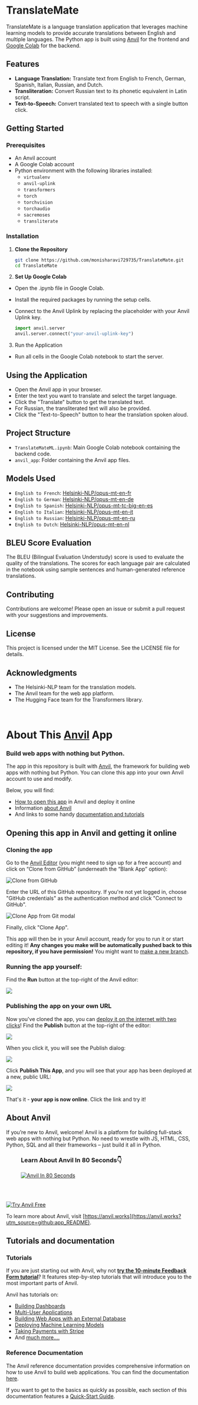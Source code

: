 # TranslateMate

TranslateMate is a language translation application that leverages machine learning models to provide accurate translations between English and multiple languages. The Python app is built using [Anvil](https://anvil.works) for the frontend and [Google Colab](https://colab.research.google.com/) for the backend.

## Features

- **Language Translation:** Translate text from English to French, German, Spanish, Italian, Russian, and Dutch.
- **Transliteration:** Convert Russian text to its phonetic equivalent in Latin script.
- **Text-to-Speech:** Convert translated text to speech with a single button click.

## Getting Started

### Prerequisites

- An Anvil account
- A Google Colab account
- Python environment with the following libraries installed:
  - `virtualenv`
  - `anvil-uplink`
  - `transformers`
  - `torch`
  - `torchvision`
  - `torchaudio`
  - `sacremoses`
  - `transliterate`

### Installation

1. **Clone the Repository**

   ```bash
   git clone https://github.com/monisharavi729735/TranslateMate.git
   cd TranslateMate

2. **Set Up Google Colab**
- Open the .ipynb file in Google Colab.
- Install the required packages by running the setup cells.
- Connect to the Anvil Uplink by replacing the placeholder with your Anvil Uplink key.

  ```python
  import anvil.server
  anvil.server.connect("your-anvil-uplink-key")

3. Run the Application

- Run all cells in the Google Colab notebook to start the server.

## Using the Application
- Open the Anvil app in your browser.
- Enter the text you want to translate and select the target language.
- Click the "Translate" button to get the translated text.
- For Russian, the transliterated text will also be provided.
- Click the "Text-to-Speech" button to hear the translation spoken aloud.

## Project Structure
- `TranslateMateML.ipynb`: Main Google Colab notebook containing the backend code.
- `anvil_app`: Folder containing the Anvil app files.

## Models Used
- `English to French`: [Helsinki-NLP/opus-mt-en-fr](Helsinki-NLP/opus-mt-en-fr)
- `English to German`: [Helsinki-NLP/opus-mt-en-de](Helsinki-NLP/opus-mt-en-de)
- `English to Spanish`: [Helsinki-NLP/opus-mt-tc-big-en-es](Helsinki-NLP/opus-mt-tc-big-en-es)
- `English to Italian`: [Helsinki-NLP/opus-mt-en-it](Helsinki-NLP/opus-mt-en-it)
- `English to Russian`: [Helsinki-NLP/opus-mt-en-ru](Helsinki-NLP/opus-mt-en-ru)
- `English to Dutch`: [Helsinki-NLP/opus-mt-en-nl](Helsinki-NLP/opus-mt-en-nl)

## BLEU Score Evaluation
The BLEU (Bilingual Evaluation Understudy) score is used to evaluate the quality of the translations. The scores for each language pair are calculated in the notebook using sample sentences and human-generated reference translations.

## Contributing
Contributions are welcome! Please open an issue or submit a pull request with your suggestions and improvements.

## License
This project is licensed under the MIT License. See the LICENSE file for details.

## Acknowledgments
- The Helsinki-NLP team for the translation models.
- The Anvil team for the web app platform.
- The Hugging Face team for the Transformers library.

<br />

# About This [Anvil](https://anvil.works/?utm_source=github:app_README) App

### Build web apps with nothing but Python.

The app in this repository is built with [Anvil](https://anvil.works?utm_source=github:app_README), the framework for building web apps with nothing but Python. You can clone this app into your own Anvil account to use and modify.

Below, you will find:
- [How to open this app](#opening-this-app-in-anvil-and-getting-it-online) in Anvil and deploy it online
- Information [about Anvil](#about-anvil)
- And links to some handy [documentation and tutorials](#tutorials-and-documentation)

## Opening this app in Anvil and getting it online

### Cloning the app

Go to the [Anvil Editor](https://anvil.works/build?utm_source=github:app_README) (you might need to sign up for a free account) and click on “Clone from GitHub” (underneath the “Blank App” option):

<img src="https://anvil.works/docs/version-control-new-ide/img/git/clone-from-github.png" alt="Clone from GitHub"/>

Enter the URL of this GitHub repository. If you're not yet logged in, choose "GitHub credentials" as the authentication method and click "Connect to GitHub".

<img src="https://anvil.works/docs/version-control-new-ide/img/git/clone-app-from-git.png" alt="Clone App from Git modal"/>

Finally, click "Clone App".

This app will then be in your Anvil account, ready for you to run it or start editing it! **Any changes you make will be automatically pushed back to this repository, if you have permission!** You might want to [make a new branch](https://anvil.works/docs/version-control-new-ide?utm_source=github:app_README).

### Running the app yourself:

Find the **Run** button at the top-right of the Anvil editor:

<img src="https://anvil.works/docs/img/run-button-new-ide.png"/>


### Publishing the app on your own URL

Now you've cloned the app, you can [deploy it on the internet with two clicks](https://anvil.works/docs/deployment/quickstart?utm_source=github:app_README)! Find the **Publish** button at the top-right of the editor:

<img src="https://anvil.works/docs/deployment-new-ide/img/environments/publish-button.png"/>

When you click it, you will see the Publish dialog:

<img src="https://anvil.works/docs/deployment-new-ide/img/quickstart/empty-environments-dialog.png"/>

Click **Publish This App**, and you will see that your app has been deployed at a new, public URL:

<img src="https://anvil.works/docs/deployment-new-ide/img/quickstart/default-public-environment.png"/>

That's it - **your app is now online**. Click the link and try it!

## About Anvil

If you’re new to Anvil, welcome! Anvil is a platform for building full-stack web apps with nothing but Python. No need to wrestle with JS, HTML, CSS, Python, SQL and all their frameworks – just build it all in Python.

<figure>
<figcaption><h3>Learn About Anvil In 80 Seconds👇</h3></figcaption>
<a href="https://www.youtube.com/watch?v=3V-3g1mQ5GY" target="_blank">
<img
  src="https://anvil-website-static.s3.eu-west-2.amazonaws.com/anvil-in-80-seconds-YouTube.png"
  alt="Anvil In 80 Seconds"
/>
</a>
</figure>
<br><br>

[![Try Anvil Free](https://anvil-website-static.s3.eu-west-2.amazonaws.com/mark-complete.png)](https://anvil.works?utm_source=github:app_README)

To learn more about Anvil, visit [https://anvil.works](https://anvil.works?utm_source=github:app_README).

## Tutorials and documentation

### Tutorials

If you are just starting out with Anvil, why not **[try the 10-minute Feedback Form tutorial](https://anvil.works/learn/tutorials/feedback-form?utm_source=github:app_README)**? It features step-by-step tutorials that will introduce you to the most important parts of Anvil.

Anvil has tutorials on:
- [Building Dashboards](https://anvil.works/learn/tutorials/data-science#dashboarding?utm_source=github:app_README)
- [Multi-User Applications](https://anvil.works/learn/tutorials/multi-user-apps?utm_source=github:app_README)
- [Building Web Apps with an External Database](https://anvil.works/learn/tutorials/external-database?utm_source=github:app_README)
- [Deploying Machine Learning Models](https://anvil.works/learn/tutorials/deploy-machine-learning-model?utm_source=github:app_README)
- [Taking Payments with Stripe](https://anvil.works/learn/tutorials/stripe?utm_source=github:app_README)
- And [much more....](https://anvil.works/learn/tutorials?utm_source=github:app_README)

### Reference Documentation

The Anvil reference documentation provides comprehensive information on how to use Anvil to build web applications. You can find the documentation [here](https://anvil.works/docs/overview?utm_source=github:app_README).

If you want to get to the basics as quickly as possible, each section of this documentation features a [Quick-Start Guide](https://anvil.works/docs/overview/quickstarts?utm_source=github:app_README).
